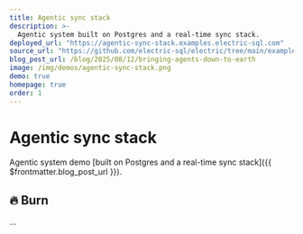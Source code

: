 ```yaml
---
title: Agentic sync stack
description: >-
  Agentic system built on Postgres and a real-time sync stack.
deployed_url: "https://agentic-sync-stack.examples.electric-sql.com"
source_url: "https://github.com/electric-sql/electric/tree/main/examples/agentic-sync-stack"
blog_post_url: /blog/2025/08/12/bringing-agents-down-to-earth
image: /img/demos/agentic-sync-stack.png
demo: true
homepage: true
order: 1
---
```


# Agentic sync&nbsp;stack

Agentic system demo [built on Postgres and a real-time sync stack]({{ $frontmatter.blog_post_url }}).

<DemoCTAs :demo="$frontmatter" />

## 🔥 Burn

...
